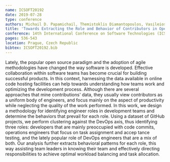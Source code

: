 ```yaml
---
name: ICSOFT20192
date: 2019-07-28
type: conference
authors: Michail D. Papamichail, Themistoklis Diamantopoulos, Vasileios Matsoukas, Christos Athanasiadis and Andreas L. Symeonidis
title: 'Towards Extracting the Role and Behavior of Contributors in Open-source Projects'
conference: 14th International Conference on Software Technologies (ICSOFT)
pages: 536-543
location: Prague, Czech Republic
bibtex: ICSOFT20192.bib
---
```


Lately, the popular open source paradigm and the adoption of agile methodologies
have changed the way software is developed. Effective collaboration within software
teams has become crucial for building successful products. In this context, harnessing
the data available in online code hosting facilities can help towards understanding
how teams work and optimizing the development process. Although there are several
approaches that mine contributions' data, they usually view contributors as a uniform
body of engineers, and focus mainly on the aspect of productivity while neglecting the
quality of the work performed. In this work, we design a methodology for identifying
engineer roles in development teams and determine the behaviors that prevail for each
role. Using a dataset of GitHub projects, we perform clustering against the DevOps axis,
thus identifying three roles: developers that are mainly preoccupied with code commits,
operations engineers that focus on task assignment and accep tance testing, and the
lately popular role of DevOps engineers that are a mix of both. Our analysis further
extracts behavioral patterns for each role, this way assisting team leaders in knowing
their team and effectively directing responsibilities to achieve optimal workload
balancing and task allocation.
